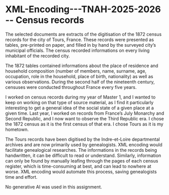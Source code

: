 # XML-Encoding---TNAH-2025-2026 -- Census records

The selected documents are extracts of the digitisation of the 1872 census records for the city of Tours, France. These records were presented as tables, pre-printed on paper, and filled in by hand by the surveyed city’s municipal officials. The census recorded informations on every living inhabitant of the recorded city.

The 1872 tables contained informations about the place of residence and household composition (number of members, name, surname, age, occupation, role in the household, place of birth, nationality) as well as various observations. During the second half of the nineteenth century, censuses were conducted throughout France every five years.

I worked on census records during my year of Master 1, and I wanted to keep on working on that type of source material, as I find it particularly interesting to get a general idea of the social state of a given place at a given time. Last year, I worked on records from France’s July Monarchy and Second Republic, and I now want to observe the Third Republic era. I chose the 1872 census as it is the first census of that era. I chose Tours as it is my hometown.

The Tours records have been digitised by the Indre-et-Loire departmental archives and are now primarily used by genealogists. XML encoding would facilitate genealogical researches. The informations in the records being handwritten, it can be difficult to read or understand. Similarly, information can only be found by manually leafing through the pages of each census register, which is time-consuming at best, and can lead to nowhere at worse. XML encoding would automate this process, saving genealogists time and effort.

No generative AI was used in this assignment.
